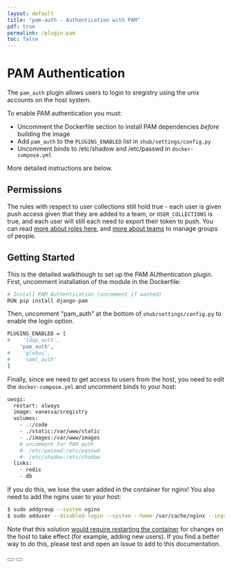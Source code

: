 ```yaml
---
layout: default
title: "pam-auth - Authentication with PAM"
pdf: true
permalink: /plugin-pam
toc: false
---
```


# PAM Authentication

The `pam_auth` plugin allows users to login to sregistry using the unix accounts on 
the host system.

To enable PAM authentication you must:

  * Uncomment the Dockerfile section to install PAM dependencies *before* building the image
  * Add `pam_auth` to the `PLUGINS_ENABLED` list in `shub/settings/config.py`
  * Uncomment binds to /etc/shadow and /etc/passwd in `docker-compose.yml`

More detailed instructions are below.

## Permissions

The rules with respect to user collections still hold true - each user is given
push access given that they are added to a team, or `USER_COLLECTIONS` is true,
and each user will still each need to export their token to push.  You can read [more about roles here](https://singularityhub.github.io/sregistry/setup-roles), and [more about teams](https://singularityhub.github.io/sregistry/setup-teams) to manage groups of people.


## Getting Started

This is the detailed walkthough to set up the PAM AUthentication plugin. 
First, uncomment installation of the module in the Dockerfile:

```bash
# Install PAM Authentication (uncomment if wanted)
RUN pip install django-pam
```

Then, uncomment "pam_auth" at the bottom of `shub/settings/config.py` to 
enable the login option.

```bash
PLUGINS_ENABLED = [
#    'ldap_auth',
    'pam_auth',
#    'globus',
#    'saml_auth'
]
```

Finally, since we need to get access to users from the host,
you need to edit the `docker-compose.yml` and uncomment binds to your host:

```bash
uwsgi:
  restart: always
  image: vanessa/sregistry
  volumes:
    - .:/code
    - ./static:/var/www/static
    - ./images:/var/www/images
    # uncomment for PAM auth
    #- /etc/passwd:/etc/passwd 
    #- /etc/shadow:/etc/shadow
  links:
    - redis
    - db
```

If you do this, we lose the user added in the container for nginx! 
You also need to add the nginx user to your host:

```bash
$ sudo addgroup --system nginx
$ sudo adduser --disabled-login --system --home /var/cache/nginx --ingroup nginx nginx
```

Note that this solution [would require restarting the container](https://github.com/jupyterhub/jupyterhub/issues/535) for changes on the host to take effect (for example,
adding new users). If you find a better way to do this, please test and open an issue to add to this documentation.


<div>
    <a href="/sregistry/plugin-ldap"><button class="previous-button btn btn-primary"><i class="fa fa-chevron-left"></i> </button></a>
    <a href="/sregistry/plugin-globus"><button class="next-button btn btn-primary"><i class="fa fa-chevron-right"></i> </button></a>
</div><br>
